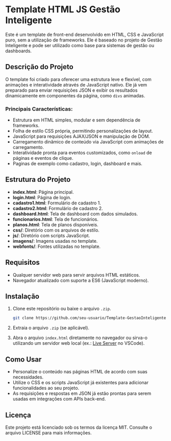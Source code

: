
# Template HTML JS Gestão Inteligente

Este é um template de front-end desenvolvido em HTML, CSS e JavaScript puro, sem a utilização de frameworks. Ele é baseado no projeto de Gestão Inteligente e pode ser utilizado como base para sistemas de gestão ou dashboards.

## Descrição do Projeto

O template foi criado para oferecer uma estrutura leve e flexível, com animações e interatividade através de JavaScript nativo. Ele já vem preparado para enviar requisições JSON e exibir os resultados dinamicamente em componentes da página, como `divs` animadas.

### Principais Características:
- Estrutura em HTML simples, modular e sem dependência de frameworks.
- Folha de estilo CSS própria, permitindo personalizações de layout.
- JavaScript para requisições AJAX/JSON e manipulação de DOM.
- Carregamento dinâmico de conteúdo via JavaScript com animações de carregamento.
- Interatividade pronta para eventos customizados, como `onload` de páginas e eventos de clique.
- Paginas de exemplo como cadastro, login, dashboard e mais.

## Estrutura do Projeto

- **index.html**: Página principal.
- **login.html**: Página de login.
- **cadastro1.html**: Formulário de cadastro 1.
- **cadastro2.html**: Formulário de cadastro 2.
- **dashboard.html**: Tela de dashboard com dados simulados.
- **funcionarios.html**: Tela de funcionários.
- **planos.html**: Tela de planos disponíveis.
- **css/**: Diretório com os arquivos de estilo.
- **js/**: Diretório com scripts JavaScript.
- **imagens/**: Imagens usadas no template.
- **webfonts/**: Fontes utilizadas no template.

## Requisitos

- Qualquer servidor web para servir arquivos HTML estáticos.
- Navegador atualizado com suporte a ES6 (JavaScript moderno).
  
## Instalação

1. Clone este repositório ou baixe o arquivo `.zip`.
   ```bash
   git clone https://github.com/seu-usuario/Template-GestaoInteligente.git
   ```
   
2. Extraia o arquivo `.zip` (se aplicável).
   
3. Abra o arquivo `index.html` diretamente no navegador ou sirva-o utilizando um servidor web local (ex.: [Live Server](https://marketplace.visualstudio.com/items?itemName=ritwickdey.LiveServer) no VSCode).

## Como Usar

- Personalize o conteúdo nas páginas HTML de acordo com suas necessidades.
- Utilize o CSS e os scripts JavaScript já existentes para adicionar funcionalidades ao seu projeto.
- As requisições e respostas em JSON já estão prontas para serem usadas em integrações com APIs back-end.

## Licença

Este projeto está licenciado sob os termos da licença MIT. Consulte o arquivo LICENSE para mais informações.
